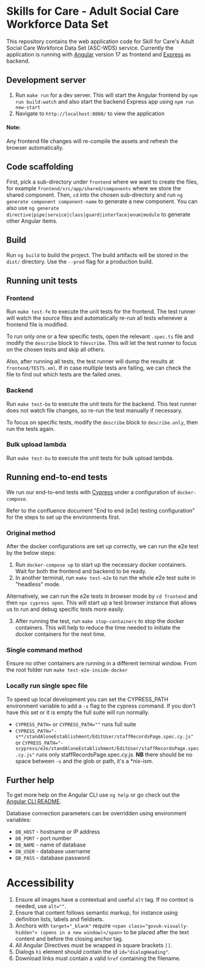 # Skills for Care - Adult Social Care Workforce Data Set

This repository contains the web application code for Skill for Care's Adult Social Care Workforce Data Set (ASC-WDS) service.
Currently the application is running with [Angular](https://angular.dev/) version 17 as frontend and [Express](https://expressjs.com/) as backend.


## Development server
1. Run `make run` for a dev server. This will start the Angular frontend by `npm run build:watch` and also start the backend Express app using `npm run new-start`
2. Navigate to `http://localhost:8080/` to view the application

#### Note:
Any frontend file changes will re-compile the assets and refresh the browser automatically.

## Code scaffolding

First, pick a sub-directory under `frontend` where we want to create the files, for example `frontend/src/app/shared/components` where we store the shared component.
Then, `cd` into the chosen sub-directory and run `ng generate component component-name` to generate a new component.
You can also use `ng generate directive|pipe|service|class|guard|interface|enum|module` to generate other Angular items.

## Build

Run `ng build` to build the project. The build artifacts will be stored in the `dist/` directory. Use the `--prod` flag for a production build.

## Running unit tests

### Frontend
Run `make test-fe` to execute the unit tests for the frontend.
The test runner will watch the source files and automatically re-run all tests whenever a frontend file is modified.

To run only one or a few specific tests, open the relevant `.spec.ts` file and modify the `describe` block to `fdescribe`. This will let the test runner to focus on the chosen tests and skip all others.

Also, after running all tests, the test runner will dump the results at `frontend/TESTS.xml`.
If in case multiple tests are failing, we can check the file to find out which tests are the failed ones.

### Backend
Run `make test-be` to execute the unit tests for the backend.
This test runner does not watch file changes, so re-run the test manually if necessary.

To focus on specific tests, modify the `describe` block to `describe.only`, then run the tests again.

### Bulk upload lambda
Run `make test-bu` to execute the unit tests for bulk upload lambda.


## Running end-to-end tests

We run our end-to-end tests with [Cypress](https://www.cypress.io/) under a configuration of `docker-compose`.

Refer to the confluence document "End to end (e2e) testing configuration" for the steps to set up the environments first.

### Original method

After the docker configurations are set up correctly, we can run the e2e test by the below steps:

1. Run `docker-compose up` to start up the necessary docker containers. Wait for both the frontend and backend to be ready.
2. In another terminal, run `make test-e2e` to run the whole e2e test suite in "headless" mode.

Alternatively, we can run the e2e tests in browser mode by `cd frontend` and then `npx cypress open`.
This will start up a test browser instance that allows us to run and debug specific tests more easily.

3. After running the test, run `make stop-containers` to stop the docker containers. This will help to reduce the time needed to initiate the docker containers for the next time.

### Single command method

Ensure no other containers are running in a different terminal window. From the root folder run `make test-e2e-inside-docker`

### Locally run single spec file

To speed up local development you can set the CYPRESS_PATH environment variable to add a `-s` flag to the cypress command. If you don't have this set or it is empty the full suite will run normally.

- `CYPRESS_PATH=` or `CYPRESS_PATH=""` runs full suite
- `CYPRESS_PATH="-s**/standAloneEstablishment/EditUser/staffRecordsPage.spec.cy.js"` or `CYPRESS_PATH="-scypress/e2e/standAloneEstablishment/EditUser/staffRecordsPage.spec.cy.js"` runs only staffRecordsPage.spec.cy.js. **NB** there should be no space between `-s` and the glob or path, it's a *nix-ism.

## Further help

To get more help on the Angular CLI use `ng help` or go check out the [Angular CLI README](https://github.com/angular/angular-cli/blob/master/README.md).

Database connection parameters can be overridden using environment variables:
* `DB_HOST` - hostname or IP address
* `DB_PORT` - port number
* `DB_NAME` - name of database
* `DB_USER` - database username
* `DB_PASS` - database password

# Accessibility

1. Ensure all images have a contextual and useful `alt` tag. If no context is needed, use `alt=""`.
2. Ensure that content follows semantic markup, for instance using definition lists, labels and fieldsets.
3. Anchors with `target="_blank"` require `<span class="govuk-visually-hidden"> (opens in a new window)</span>` to be placed after the text content and before the closing anchor tag.
4. All Angular Directives must be wrapped in square brackets `[]`.
5. Dialogs `h1` element should contain the id `id="dialogHeading"`.
6. Download links must contain a valid `href` containing the filename.
